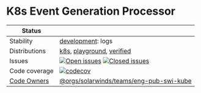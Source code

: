# K8s Event Generation Processor

<!-- distribution links hack -->
[verified]: https://github.com/solarwinds/solarwinds-otel-collector-releases/tree/main/distributions/verified
[playground]: https://github.com/solarwinds/solarwinds-otel-collector-releases/tree/main/distributions/playground
[k8s]: https://github.com/solarwinds/solarwinds-otel-collector-releases/tree/main/distributions/k8s

<!-- status autogenerated section -->
| Status        |           |
| ------------- |-----------|
| Stability     | [development]: logs   |
| Distributions | [k8s], [playground], [verified] |
| Issues        | [![Open issues](https://img.shields.io/github/issues-search/open-telemetry/opentelemetry-collector-contrib?query=is%3Aissue%20is%3Aopen%20label%3Aprocessor%2Fk8seventgeneration%20&label=open&color=orange&logo=opentelemetry)](https://github.com/open-telemetry/opentelemetry-collector-contrib/issues?q=is%3Aopen+is%3Aissue+label%3Aprocessor%2Fk8seventgeneration) [![Closed issues](https://img.shields.io/github/issues-search/open-telemetry/opentelemetry-collector-contrib?query=is%3Aissue%20is%3Aclosed%20label%3Aprocessor%2Fk8seventgeneration%20&label=closed&color=blue&logo=opentelemetry)](https://github.com/open-telemetry/opentelemetry-collector-contrib/issues?q=is%3Aclosed+is%3Aissue+label%3Aprocessor%2Fk8seventgeneration) |
| Code coverage | [![codecov](https://codecov.io/github/open-telemetry/opentelemetry-collector-contrib/graph/main/badge.svg?component=processor_k8seventgeneration)](https://app.codecov.io/gh/open-telemetry/opentelemetry-collector-contrib/tree/main/?components%5B0%5D=processor_k8seventgeneration&displayType=list) |
| [Code Owners](https://github.com/open-telemetry/opentelemetry-collector-contrib/blob/main/CONTRIBUTING.md#becoming-a-code-owner)    | [@orgs/solarwinds/teams/eng-pub-swi-kube](https://www.github.com/orgs/solarwinds/teams/eng-pub-swi-kube) |

[development]: https://github.com/open-telemetry/opentelemetry-collector/blob/main/docs/component-stability.md#development
[k8s]: https://github.com/open-telemetry/opentelemetry-collector-releases/tree/main/distributions/otelcol-k8s
[playground]: 
[verified]: 
<!-- end autogenerated section -->
